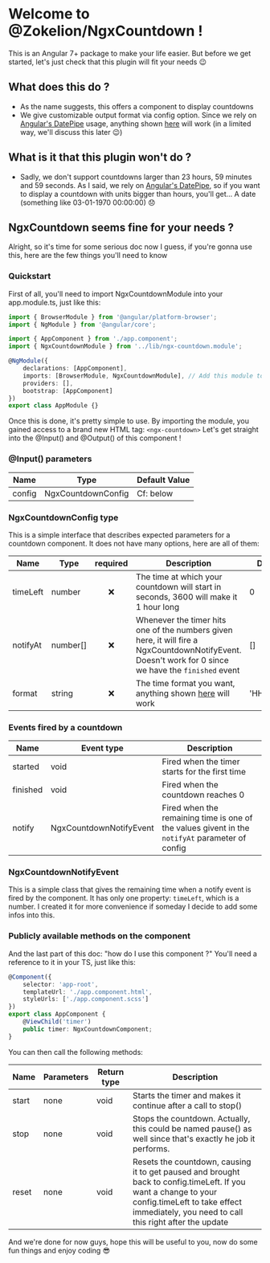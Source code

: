 # Welcome to @Zokelion/NgxCountdown !

This is an Angular 7+ package to make your life easier. But before we get started, let's just check that this plugin will fit your needs 😉

## What does this do ?

-   As the name suggests, this offers a component to display countdowns
-   We give customizable output format via config option. Since we rely on [Angular's DatePipe](https://angular.io/api/common/DatePipe) usage, anything shown [here](https://angular.io/api/common/DatePipe#custom-format-options) will work (in a limited way, we'll discuss this later 😉)

## What is it that this plugin won't do ?

-   Sadly, we don't support countdowns larger than 23 hours, 59 minutes and 59 seconds. As I said, we rely on [Angular's DatePipe](https://angular.io/api/common/DatePipe), so if you want to display a countdown with units bigger than hours, you'll get... A date (something like 03-01-1970 00:00:00) 😞

## NgxCountdown seems fine for your needs ?

Alright, so it's time for some serious doc now I guess, if you're gonna use this, here are the few things you'll need to know

### Quickstart

First of all, you'll need to import NgxCountdownModule into your app.module.ts, just like this:

```ts
import { BrowserModule } from '@angular/platform-browser';
import { NgModule } from '@angular/core';

import { AppComponent } from './app.component';
import { NgxCountdownModule } from '../lib/ngx-countdown.module';

@NgModule({
    declarations: [AppComponent],
    imports: [BrowserModule, NgxCountdownModule], // Add this module to your imports here
    providers: [],
    bootstrap: [AppComponent]
})
export class AppModule {}
```

Once this is done, it's pretty simple to use. By importing the module, you gained access to a brand new HTML tag: `<ngx-countdown>`
Let's get straight into the @Input() and @Output() of this component !

### @Input() parameters

| Name   |        Type        | Default Value |
| ------ | :----------------: | ------------- |
| config | NgxCountdownConfig | Cf: below     |

### NgxCountdownConfig type

This is a simple interface that describes expected parameters for a countdown component. It does not have many options, here are all of them:

| Name     | Type     | required | Description                                                                                                                                          | Default    |
| -------- | -------- | :------: | ---------------------------------------------------------------------------------------------------------------------------------------------------- | ---------- |
| timeLeft | number   |    ❌    | The time at which your countdown will start in seconds, 3600 will make it 1 hour long                                                                | 0          |
| notifyAt | number[] |    ❌    | Whenever the timer hits one of the numbers given here, it will fire a NgxCountdownNotifyEvent. Doesn't work for 0 since we have the `finished` event | []         |
| format   | string   |    ❌    | The time format you want, anything shown [here](https://angular.io/api/common/DatePipe#custom-format-options) will work                              | 'HH:mm:ss' |

### Events fired by a countdown

| Name     | Event type              | Description                                                                                     |
| -------- | ----------------------- | ----------------------------------------------------------------------------------------------- |
| started  | void                    | Fired when the timer starts for the first time                                                  |
| finished | void                    | Fired when the countdown reaches 0                                                              |
| notify   | NgxCountdownNotifyEvent | Fired when the remaining time is one of the values givent in the `notifyAt` parameter of config |

### NgxCountdownNotifyEvent

This is a simple class that gives the remaining time when a notify event is fired by the component. It has only one property: `timeLeft`, which is a number.
I created it for more convenience if someday I decide to add some infos into this.

### Publicly available methods on the component

And the last part of this doc: "how do I use this component ?"
You'll need a reference to it in your TS, just like this:

```ts
@Component({
    selector: 'app-root',
    templateUrl: './app.component.html',
    styleUrls: ['./app.component.scss']
})
export class AppComponent {
    @ViewChild('timer')
    public timer: NgxCountdownComponent;
}
```

You can then call the following methods:

| Name  | Parameters | Return type | Description                                                                                                                                                                                               |
| ----- | ---------- | ----------- | --------------------------------------------------------------------------------------------------------------------------------------------------------------------------------------------------------- |
| start | none       | void        | Starts the timer and makes it continue after a call to stop()                                                                                                                                             |
| stop  | none       | void        | Stops the countdown. Actually, this could be named pause() as well since that's exactly he job it performs.                                                                                               |
| reset | none       | void        | Resets the countdown, causing it to get paused and brought back to config.timeLeft. If you want a change to your config.timeLeft to take effect immediately, you need to call this right after the update |

And we're done for now guys, hope this will be useful to you, now do some fun things and enjoy coding 😎
